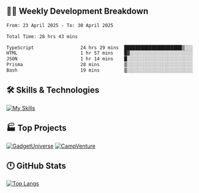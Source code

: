 

## 🧑‍💻 Weekly Development Breakdown

<!--START_SECTION:waka-->

```txt
From: 23 April 2025 - To: 30 April 2025

Total Time: 28 hrs 43 mins

TypeScript                 24 hrs 29 mins  █████████████████████▒░░░   84.69 %
HTML                       1 hr 57 mins    █▓░░░░░░░░░░░░░░░░░░░░░░░   06.75 %
JSON                       1 hr 14 mins    █░░░░░░░░░░░░░░░░░░░░░░░░   04.30 %
Prisma                     28 mins         ▒░░░░░░░░░░░░░░░░░░░░░░░░   01.67 %
Bash                       19 mins         ▒░░░░░░░░░░░░░░░░░░░░░░░░   01.15 %
```

<!--END_SECTION:waka-->

## 🛠️ Skills & Technologies

[![My Skills](https://skillicons.dev/icons?i=angular,react,docker,mongodb,nodejs,express,github,bootstrap,prisma,postman,postgres&perline=8)](https://skillicons.dev)

## 🏭 Top Projects

[![GadgetUniverse](https://github-readme-stats.vercel.app/api/pin/?username=aimxnaim&repo=GadgetUniverse&theme=dark)](https://github.com/aimxnaim/GadgetUniverse)
[![CampVenture](https://github-readme-stats.vercel.app/api/pin/?username=aimxnaim&repo=CampVenture&theme=dark)](https://github.com/aimxnaim/CampVenture)

## 🕛 GitHub Stats
 
[![Top Langs](https://github-readme-stats.vercel.app/api/top-langs/?username=aimxnaim&layout=compact&theme=dark)](https://github.com/anuraghazra/github-readme-stats)



